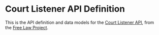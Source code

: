 Court Listener API Definition
=============================

This is the API definition and data models for the [Court Listener API](https://www.courtlistener.com/api/), from the [Free Law Project](http://freelawproject.org/).

